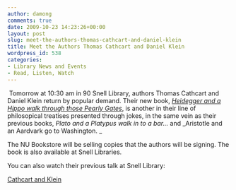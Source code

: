 ```yaml
---
author: damong
comments: true
date: 2009-10-23 14:23:26+00:00
layout: post
slug: meet-the-authors-thomas-cathcart-and-daniel-klein
title: Meet the Authors Thomas Cathcart and Daniel Klein
wordpress_id: 538
categories:
- Library News and Events
- Read, Listen, Watch
---
```


 Tomorrow at 10:30 am in 90 Snell Library, authors Thomas Cathcart and Daniel Klein return by popular demand. Their new book, _[Heidegger and a Hippo walk through those Pearly Gates](http://nucat.lib.neu.edu/search~/a?searchtype=X&searcharg=heidegger+hippo&SORT=D)_, is another in their line of philosopical treatises presented through jokes, in the same vein as their previous books, _Plato and a Platypus walk in to a bar..._ and _Aristotle and an Aardvark go to Washington. _

The NU Bookstore will be selling copies that the authors will be signing. The book is also available at Snell Libraries.

You can also watch their previous talk at Snell Library:

[Cathcart and Klein](http://www.youtube.com/northeastern#p/c/693D78176FF28E0C/28/v_LTkb4SnTk)
